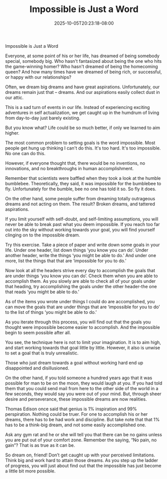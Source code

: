 ﻿---
title: "Impossible is Just a Word"
date: 2025-10-05T20:23:18-08:00
description: "40-ARTICLES Tips for Web Success"
featured_image: "/images/40-ARTICLES.jpg"
tags: ["40 ARTICLES"]
---

Impossible is Just a Word

Everyone, at some point of his or her life, has dreamed of being somebody special, somebody big. Who hasn't fantasized about being the one who hits the game-winning homer? Who hasn't dreamed of being the homecoming queen? And how many times have we dreamed of being rich, or successful, or happy with our relationships?

Often, we dream big dreams and have great aspirations. Unfortunately, our dreams remain just that – dreams. And our aspirations easily collect dust in our attic.

This is a sad turn of events in our life. Instead of experiencing exciting adventures in self actualization, we get caught up in the humdrum of living from day-to-day just barely existing.

But you know what? Life could be so much better, if only we learned to aim higher.

The most common problem to setting goals is the word impossible. Most people get hung up thinking I can't do this. It's too hard. It's too impossible. No one can do this.

However, if everyone thought that, there would be no inventions, no innovations, and no breakthroughs in human accomplishment.

Remember that scientists were baffled when they took a look at the humble bumblebee. Theoretically, they said, it was impossible for the bumblebee to fly. Unfortunately for the bumble, bee no one has told it so. So fly it does.

On the other hand, some people suffer from dreaming totally outrageous dreams and not acting on them. The result? Broken dreams, and tattered aspirations. 

If you limit yourself with self-doubt, and self-limiting assumptions, you will never be able to break past what you deem impossible. If you reach too far out into the sky without working towards your goal, you will find yourself clinging on to the impossible dream.

Try this exercise. Take a piece of paper and write down some goals in your life. Under one header, list down things ‘you know you can do’. Under another header, write the things ‘you might be able to do.’ And under one more, list the things that that are ‘impossible for you to do.’

Now look at all the headers strive every day to accomplish the goals that are under things ‘you know you can do’. Check them when you are able to accomplish them. As you slowly are able to check all of your goals under that heading, try accomplishing the goals under the other header-the one that reads ‘you might be able to do.’

As of the items you wrote under things I could do are accomplished, you can move the goals that are under things that are ‘impossible for you to do’ to the list of things ‘you might be able to do.’

As you iterate through this process, you will find out that the goals you thought were impossible become easier to accomplish. And the impossible begin to seem possible after all.

You see, the technique here is not to limit your imagination. It is to aim high, and start working towards that goal little by little. However, it also is unwise to set a goal that is truly unrealistic. 

Those who just dream towards a goal without working hard end up disappointed and disillusioned.

On the other hand, if you told someone a hundred years ago that it was possible for man to be on the moon, they would laugh at you. If you had told them that you could send mail from here to the other side of the world in a few seconds, they would say you were out of your mind. But, through sheer desire and perseverance, these impossible dreams are now realities.

Thomas Edison once said that genius is 1% inspiration and 99% perspiration. Nothing could be truer. For one to accomplish his or her dreams, there has to be had work and discipline. But take note that that 1% has to be a think-big dream, and not some easily accomplished one.

Ask any gym rat and he or she will tell you that there can be no gains unless you are put out of your comfort zone. Remember the saying, “No pain, no gain”? That is as true as it can be.

So dream on, friend! Don’t get caught up with your perceived limitations. Think big and work hard to attain those dreams. As you step up the ladder of progress, you will just about find out that the impossible has just become a little bit more possible.

